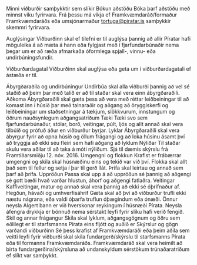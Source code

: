 Minni viðburðir samþykktir sem slíkir
Bókun aðstöðu
Bóka þarf aðstöðu með minnst viku fyrirvara. Frá þessu má víkja ef Framkvæmdaráð/formaður
Framkvæmdaráðs eða umsjónarmaður tortuga@piratar.is samþykkir skemmri fyrirvara.

Auglýsingar
Viðburðinn skal ef tilefni er til auglýsa þannig að allir Píratar hafi möguleika á að mæta á hann eða
fylgjast með í fjarfundarbúnaðir nema þegar um er að ræða afmarkaða óformlega spjall-, vinnu- eða
undirbúningsfundir.

Viðburðardagatal
Viðburðinn skal auglýsa eða geta um í viðburðardagatali ef ástæða er til.

Ábyrgðaraðila og undirbúningur
Undirbúa skal alla viðburði þannig að vel sé staðið að þeim þar með talið er að til staðar skal vera einn
ábyrgðaraðili.
Aðkoma
Ábyrgðaraðili skal gæta þess að vera með réttar leiðbeiningar til að komast inn í húsið þar með
talnaraðir og aðgang að öryggiskerfi og leiðbeiningar um staðsetningar á tækjum, slökkvurum,
innstungum og öðrum nauðsynlegum aðgangsatriðum
Tæki
Tæki svo sem fjarfundarbúnaður, stólar, borð, veitingar, púlt, ljós og allt annað skal vera tilbúið og
prófuð áður en viðburður byrjar.
Lyklar
Ábyrgðaraðili skal vera ábyrgur fyrir að opna húsið og öllum frágangi og að loka húsinu ásamt því að
tryggja að ekki séu fleiri sem hafi aðgang að lyklum
Nýliðar
Til staðar skulu vera aðilar til að taka á móti nýliðum. Sjá til dæmis skýrslu frá Framtíðarsmiðju 12.
nóv. 2016.
Umgengni og flokkun
Krafist er frábærrar umgengni og skila skal húsnæðinu eins og tekið var við því. Flokka skal allt það
sem til fellur og setja í þar til gerð ílát. Þrífa skal leirtau og annað sem þarf að þrífa.
Uppröðun
Passa skal upp á að uppröðun sé þannig að aðgengi sé gott bæði hvað varðar hlustun, áhorf og aðgengi
fatlaðra.
Veitingar
Kaffiveitingar, matur og annað skal vera þannig að ekki sé óþrifnaður af.
Hegðun, hávaði og umhverfisáhrif
Gæta skal að því að viðburður trufli ekki næstu nágrana, eða valdi óþarfa truflun óþægindum eða
ónæði.
Önnur neysla
Algert bann er við hverskonar reykingum í húsnæði Pírata. Neysla áfengra drykkja er bönnuð nema
sérstakt leyfi fyrir slíku hafi verið fengið.
Skil og annar frágangur
Skila skal lyklum, aðgangsgögnum og öðru sem eðlilegt er til starfsmanns Pírata eins fljótt og auðið er
Skýrslur og gögn varðandi viðburðinn
Sé þess krafist af Framkvæmdaráði eða þeim aðila sem veitti leyfi fyrir viðburði skal skila
fundargerð/skýrslu til starfsmanns Pírata eða til formanns Framkvæmdaráðs. Framkvæmdaráð skal
vera heimilt að birta fundargerðina/skýrsluna að undanskyldum sérstökum trúnaðaratriðum ef slíkt
var samþykkt.

